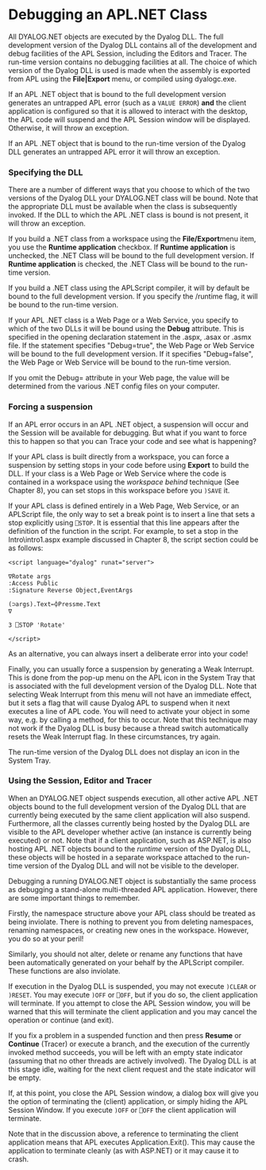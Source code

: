 # Debugging an APL.NET Class

All DYALOG.NET objects are executed by the Dyalog DLL. The full development version of the Dyalog DLL contains all of the development and debug facilities of the APL Session, including the Editors and Tracer. The run-time version contains no debugging facilities at all. The choice of which version of the Dyalog DLL is used is made when the assembly is exported from APL using the **File|Export** menu, or compiled using dyalogc.exe.

If an APL .NET object that is bound to the full development version generates an untrapped APL error (such as a `VALUE ERROR`) **and** the client application is configured so that it is allowed to interact with the desktop, the APL code will suspend and the APL Session window will be displayed. Otherwise, it will throw an exception.

If an APL .NET object that is bound to the run-time version of the Dyalog DLL generates an untrapped APL error it will throw an exception.

### Specifying the DLL

There are a number of different ways that you choose to which of the two versions of the Dyalog DLL your DYALOG.NET class will be bound. Note that the appropriate DLL must be available when the class is subsequently invoked. If the DLL to which the APL .NET class is bound is not present, it will throw an exception.

If you build a .NET class from a workspace using the **File/Export**menu item, you use the **Runtime application** checkbox. If **Runtime application** is unchecked, the .NET Class will be bound to the full development version. If **Runtime application** is checked, the .NET Class will be bound to the run-time version.

If you build a .NET class using the APLScript compiler, it will by default be bound to the full development version. If you specify the /runtime flag, it will be bound to the run-time version.

If your APL .NET class is a Web Page or a Web Service, you specify to which of the two DLLs it will be bound using the **Debug** attribute. This is specified in the opening declaration statement in the .aspx, .asax or .asmx file. If the statement specifies "Debug=true", the Web Page or Web Service will be bound to the full development version. If it specifies "Debug=false", the Web Page or Web Service will be bound to the run-time version.

If you omit the Debug= attribute in your Web page, the value will be determined from the various .NET config files on your computer.

### Forcing a suspension

If an APL error occurs in an APL .NET object, a suspension will occur and the Session will be available for debugging. But what if you want to force this to happen so that you can Trace your code and see what is happening?

If your APL class is built directly from a workspace, you can force a suspension by setting stops in your code before using **Export** to build the DLL. If your class is a Web Page or Web Service where the code is contained in a workspace using the *workspace behind* technique (See Chapter 8), you can set stops in this workspace before you `)SAVE` it.

If your APL class is defined entirely in a Web Page, Web Service, or an APLScript file, the only way to set a break point is to insert a line that sets a stop explicitly using `⎕STOP`. It is essential that this line appears after the definition of the function in the script. For example, to set a stop in the Intro\intro1.aspx example discussed in Chapter 8, the script section could be as follows:
```apl
<script language="dyalog" runat="server">
 
∇Rotate args
:Access Public
:Signature Reverse Object,EventArgs
 
(⊃args).Text←⌽Pressme.Text
∇
 
3 ⎕STOP 'Rotate'
 
</script>
```

As an alternative, you can always insert a deliberate error into your code!

Finally, you can usually force a suspension by generating a Weak Interrupt. This is done from the pop-up menu on the APL icon in the System Tray that is associated with the full development version of the Dyalog DLL. Note that selecting Weak Interrupt from this menu will not have an immediate effect, but it sets a flag that will cause Dyalog APL to suspend when it next executes a line of APL code. You will need to activate your object in some way, e.g. by calling a method, for this to occur. Note that this technique may not work if the Dyalog DLL is busy because a thread switch automatically resets the Weak Interrupt flag. In these circumstances, try again.

The run-time version of the Dyalog DLL does not display an icon in the System Tray.

### Using the Session, Editor and Tracer

When an DYALOG.NET object suspends execution, all other active APL .NET objects bound to the full development version of the Dyalog DLL that are currently being executed by the same client application will also suspend. Furthermore, all the classes currently being hosted by the Dyalog DLL are visible to the APL developer whether active (an instance is currently being executed) or not. Note that if a client application, such as ASP.NET, is also hosting APL .NET objects bound to the *runtime* version of the Dyalog DLL, these objects will be hosted in a separate workspace attached to the run-time version of the Dyalog DLL and will not be visible to the developer.

Debugging a running DYALOG.NET object is substantially the same process as debugging a stand-alone multi-threaded APL application. However, there are some important things to remember.

Firstly, the namespace structure above your APL class should be treated as being inviolate. There is nothing to prevent you from deleting namespaces, renaming namespaces, or creating new ones in the workspace. However, you do so at your peril!

Similarly, you should not alter, delete or rename any functions that have been automatically generated on your behalf by the APLScript compiler. These functions are also inviolate.

If execution in the Dyalog DLL is suspended, you may not execute `)CLEAR` or `)RESET`.  You may execute `)OFF` or `⎕OFF`, but if you do so, the client application will terminate. If you attempt to close the APL Session window, you will be warned that this will terminate the client application and you may cancel the operation or continue (and exit).

If you fix a problem in a suspended function and then press **Resume** or **Continue** (Tracer) or execute a branch, and the execution of the currently invoked method succeeds, you will be left with an empty state indicator (assuming that no other threads are actively involved). The Dyalog DLL is at this stage idle, waiting for the next client request and the state indicator will be empty.

If, at this point, you close the APL Session window, a dialog box will give you the option of terminating the (client) application, or simply hiding the APL Session Window. If you execute `)OFF` or `⎕OFF` the client application will terminate.

Note that in the discussion above, a reference to terminating the client application means that APL executes Application.Exit(). This may cause the application to terminate cleanly (as with ASP.NET) or it may cause it to crash.
